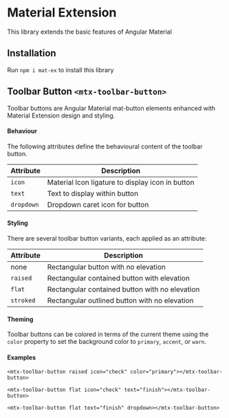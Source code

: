# Material Extension

This library extends the basic features of Angular Material

## Installation

Run `npm i mat-ex` to install this library



## Toolbar Button `<mtx-toolbar-button>`

Toolbar buttons are Angular Material mat-button elements enhanced with Material Extension design and styling.

#### Behaviour

The following attributes define the behavioural content of the toolbar button.

| Attribute  | Description                                       |
| ---------- | ------------------------------------------------- |
| `icon`     | Material Icon ligature to display icon in button  |
| `text`     | Text to display within button                     |
| `dropdown` | Dropdown caret icon for button                    |

#### Styling

There are several toolbar button variants, each applied as an attribute:

| Attribute  | Description                                     |
| ---------- | ----------------------------------------------- |
| none       | Rectangular button with no elevation            |
| `raised`   | Rectangular contained button with elevation     |
| `flat`     | Rectangular contained button with no elevation  |
| `stroked`  | Rectangular outlined button with no elevation   |

#### Theming

Toolbar buttons can be colored in terms of the current theme using the `color` property to set 
the background color to `primary`, `accent`, or `warn`.

#### Examples

`<mtx-toolbar-button raised icon="check" color="primary"></mtx-toolbar-button>`

`<mtx-toolbar-button flat icon="check" text="finish"></mtx-toolbar-button>`

`<mtx-toolbar-button flat text="finish" dropdown></mtx-toolbar-button>`
